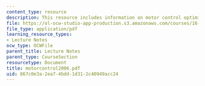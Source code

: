 ```yaml
---
content_type: resource
description: This resource includes information on motor control optimization.
file: https://ol-ocw-studio-app-production.s3.amazonaws.com/courses/16-423j-aerospace-biomedical-and-life-support-engineering-spring-2006/867c0e3a2ea74bdd1d312c40949acc24_motorcontrol2006.pdf
file_type: application/pdf
learning_resource_types:
- Lecture Notes
ocw_type: OCWFile
parent_title: Lecture Notes
parent_type: CourseSection
resourcetype: Document
title: motorcontrol2006.pdf
uid: 867c0e3a-2ea7-4bdd-1d31-2c40949acc24
---
```

